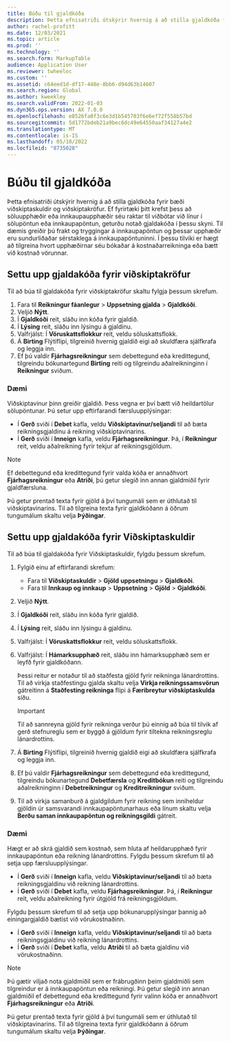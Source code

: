 ```yaml
---
title: Búðu til gjaldkóða
description: Þetta efnisatriði útskýrir hvernig á að stilla gjaldkóða fyrir bæði viðskiptaskuldir og viðskiptakröfur.
author: rachel-profitt
ms.date: 12/03/2021
ms.topic: article
ms.prod: ''
ms.technology: ''
ms.search.form: MarkupTable
audience: Application User
ms.reviewer: twheeloc
ms.custom: ''
ms.assetid: c64eed1d-df17-448e-8bb6-d94d63b14607
ms.search.region: Global
ms.author: kweekley
ms.search.validFrom: 2022-01-03
ms.dyn365.ops.version: AX 7.0.0
ms.openlocfilehash: e8526fa0f3c6e3d1b545703f6e6ef72f558b57bd
ms.sourcegitcommit: 5d1772bdeb21a9bec6dc49e64550aaf34127a4e2
ms.translationtype: MT
ms.contentlocale: is-IS
ms.lasthandoff: 05/10/2022
ms.locfileid: "8735028"
---
```

# <a name="create-charges-codes"></a>Búðu til gjaldkóða

Þetta efnisatriði útskýrir hvernig á að stilla gjaldkóða fyrir bæði viðskiptaskuldir og viðskiptakröfur. Ef fyrirtæki þitt krefst þess að söluupphæðir eða innkaupaupphæðir séu raktar til viðbótar við línur í sölupöntun eða innkaupapöntun, geturðu notað gjaldakóða í þessu skyni. Til dæmis greiðir þú frakt og tryggingar á innkaupapöntun og þessar upphæðir eru sundurliðaðar sérstaklega á innkaupapöntuninni. Í þessu tilviki er hægt að tilgreina hvort upphæðirnar séu bókaðar á kostnaðarreikninga eða bætt við kostnað vörunnar.

## <a name="set-up-charges-codes-for-accounts-receivable"></a>Settu upp gjaldakóða fyrir viðskiptakröfur

Til að búa til gjaldakóða fyrir viðskiptakröfur skaltu fylgja þessum skrefum.

1. Fara til **Reikningur fáanlegur** &gt; **Uppsetning gjalda** &gt; **Gjaldkóði**.
2. Veljið **Nýtt**.
3. Í **Gjaldkóði** reit, sláðu inn kóða fyrir gjaldið.
3. Í **Lýsing** reit, sláðu inn lýsingu á gjaldinu.
4. Valfrjálst: Í **Vöruskattsflokkur** reit, veldu söluskattsflokk.
5. Á **Birting** Flýtiflipi, tilgreinið hvernig gjaldið eigi að skuldfæra sjálfkrafa og leggja inn.
6. Ef þú valdir **Fjárhagsreikningur** sem debettegund eða kredittegund, tilgreindu bókunartegund **Birting** reiti og tilgreindu aðalreikninginn í **Reikningur** sviðum.

### <a name="example"></a>Dæmi

Viðskiptavinur þinn greiðir gjaldið. Þess vegna er því bætt við heildartölur sölupöntunar. Þú setur upp eftirfarandi færsluupplýsingar:

- Í **Gerð** sviði í **Debet** kafla, veldu **Viðskiptavinur/seljandi** til að bæta reikningsgjaldinu á reikning viðskiptavinarins.
- Í **Gerð** sviði í **Inneign** kafla, veldu **Fjárhagsreikningur**. Þá, í **Reikningur** reit, veldu aðalreikning fyrir tekjur af reikningsgjöldum.

> [!NOTE]
> Ef debettegund eða kredittegund fyrir valda kóða er annaðhvort **Fjárhagsreikningur** eða **Atriði**, þú getur slegið inn annan gjaldmiðil fyrir gjaldfærsluna.

Þú getur prentað texta fyrir gjöld á því tungumáli sem er úthlutað til viðskiptavinarins. Til að tilgreina texta fyrir gjaldkóðann á öðrum tungumálum skaltu velja **Þýðingar**.

## <a name="set-up-charges-codes-for-accounts-payable"></a>Settu upp gjaldakóða fyrir Viðskiptaskuldir

Til að búa til gjaldakóða fyrir Viðskiptaskuldir, fylgdu þessum skrefum.

1. Fylgið einu af eftirfarandi skrefum:

    - Fara til **Viðskiptaskuldir** &gt; **Gjöld** **uppsetningu** &gt; **Gjaldkóði**.
    - Fara til **Innkaup og innkaup** &gt; **Uppsetning** &gt; **Gjöld** &gt; **Gjaldkóði**.

2. Veljið **Nýtt**.
3. Í **Gjaldkóði** reit, sláðu inn kóða fyrir gjaldið.
3. Í **Lýsing** reit, sláðu inn lýsingu á gjaldinu.
4. Valfrjálst: Í **Vöruskattsflokkur** reit, veldu söluskattsflokk.
5. Valfrjálst: Í **Hámarksupphæð** reit, sláðu inn hámarksupphæð sem er leyfð fyrir gjaldkóðann.

    Þessi reitur er notaður til að staðfesta gjöld fyrir reikninga lánardrottins. Til að virkja staðfestingu gjalda skaltu velja **Virkja reikningssamsvörun** gátreitinn á **Staðfesting reikninga** flipi á **Færibreytur viðskiptaskulda** síðu.

    > [!IMPORTANT]
    > Til að sannreyna gjöld fyrir reikninga verður þú einnig að búa til tilvik af gerð stefnureglu sem er byggð á gjöldum fyrir tiltekna reikningsreglu lánardrottins.

6. Á **Birting** Flýtiflipi, tilgreinið hvernig gjaldið eigi að skuldfæra sjálfkrafa og leggja inn.
7. Ef þú valdir **Fjárhagsreikningur** sem debettegund eða kredittegund, tilgreindu bókunartegund **Debetfærsla** og **Kreditbókun** reiti og tilgreindu aðalreikninginn í **Debetreikningur** og **Kreditreikningur** sviðum.
8. Til að virkja samanburð á gjaldgildum fyrir reikning sem inniheldur gjöldin úr samsvarandi innkaupapöntunarhaus eða línum skaltu velja **Berðu saman innkaupapöntun og reikningsgildi** gátreit.

### <a name="example"></a>Dæmi

Hægt er að skrá gjaldið sem kostnað, sem hluta af heildarupphæð fyrir innkaupapöntun eða reikning lánardrottins. Fylgdu þessum skrefum til að setja upp færsluupplýsingar. 

- Í **Gerð** sviði í **Inneign** kafla, veldu **Viðskiptavinur/seljandi** til að bæta reikningsgjaldinu við reikning lánardrottins.
- Í **Gerð** sviði í **Debet** kafla, veldu **Fjárhagsreikningur**. Þá, í **Reikningur** reit, veldu aðalreikning fyrir útgjöld frá reikningsgjöldum.

Fylgdu þessum skrefum til að setja upp bókunarupplýsingar þannig að einingargjaldið bætist við vörukostnaðinn.

- Í **Gerð** sviði í **Inneign** kafla, veldu **Viðskiptavinur/seljandi** til að bæta reikningsgjaldinu við reikning lánardrottins.
- Í **Gerð** sviði í **Debet** kafla, veldu **Atriði** til að bæta gjaldinu við vörukostnaðinn.

> [!NOTE]
> Þú gætir viljað nota gjaldmiðil sem er frábrugðinn þeim gjaldmiðli sem tilgreindur er á innkaupapöntun eða reikningi. Þú getur slegið inn annan gjaldmiðil ef debettegund eða kredittegund fyrir valinn kóða er annaðhvort **Fjárhagsreikningur** eða **Atriði**.

Þú getur prentað texta fyrir gjöld á því tungumáli sem er úthlutað til viðskiptavinarins. Til að tilgreina texta fyrir gjaldkóðann á öðrum tungumálum skaltu velja **Þýðingar**.
